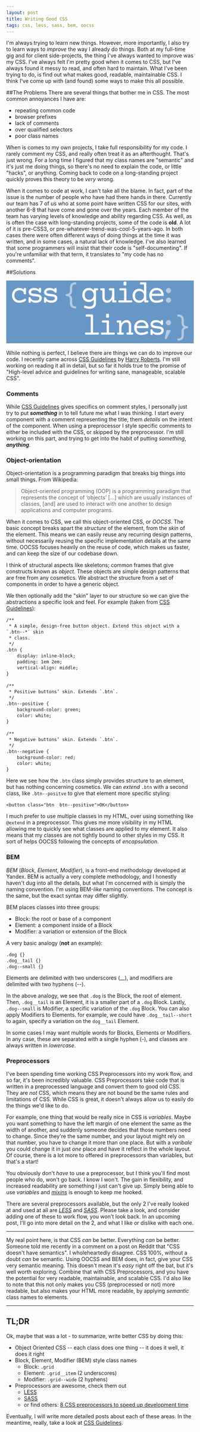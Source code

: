 ```yaml
---
layout: post
title: Writing Good CSS
tags: css, less, sass, bem, oocss
---
```


I'm always trying to learn new things. However, more importantly, I also try to learn ways to *improve* the way I already do things. Both at my full-time gig and for client side-projects, the thing I've always wanted to improve was my CSS. I've always felt I'm pretty good when it comes to CSS, but I've always found it messy to read, and often hard to maintain. What I've been trying to do, is find out what makes good, readable, maintainable CSS. I think I've come up with (and found) some ways to make this all possible.

##The Problems
There are several things that bother me in CSS. The most common annoyances I have are:

- repeating common code
- browser prefixes
- lack of comments
- over qualified selectors
- poor class names

When is comes to my own projects, I take full responsibility for my code. I rarely comment my CSS, and really often treat it as an afterthought. That's just wrong. For a long time I figured that my class names are "semantic" and it's just me doing things, so there's no need to explain the code, or little "hacks", or anything. Coming back to code on a long-standing project quickly proves this theory to be *very* wrong.

When it comes to code at work, I can't take all the blame. In fact, part of the issue is the number of people who have had there hands in there. Currently our team has 7 of us who at some point have written CSS for our sites, with another 6-8 that have come and gone over the years. Each member of the team has varying levels of knowledge and ability regarding CSS. As well, as is often the case with long-standing projects, some of the code is **old**. A lot of it is pre-CSS3, or pre-whatever-trend-was-cool-5-years-ago. In both cases there were often different ways of doing things at the time it was written, and in some cases, a natural lack of knowledge. I've also learned that some programmers will insist that their code is "self-documenting". If you're unfamiliar with that term, it translates to "my code has no comments".

##Solutions
<p class="text-center">
<img src="/content/images/blog/2014/Sep/css-guidelines.png" alt="CSS Guidelines" class="post__img"> 
</p>

While nothing is perfect, I believe there are things we can do to improve our code. I recently came across <a href="http://cssguidelin.es"  target="_blank">CSS Guidelines</a> by <a href="https://twitter.com/csswizardry" target="_blank">Harry Roberts</a>. I'm still working on reading it all in detail, but so far it holds true to the promise of "High-level advice and guidelines for writing sane, manageable, scalable CSS".

### Comments
While <a href="http://cssguidelin.es"  target="_blank">CSS Guidelines</a> gives specifics on comment styles, I personally just try to put ***something*** in to tell future me what I was thinking. I start every component with a comment representing the title, them *details* on the intent of the component. When using a preprocessor I style specific comments to either be included with the CSS, or skipped by the preprocessor. I'm still working on this part, and trying to get into the habit of putting *something*, ***anything***.

### Object-orientation
Object-orientation is a programming paradigm that breaks big things into small things. From Wikipedia:

>Object-oriented programming (OOP) is a programming paradigm that represents the concept of ‘objects’ […] which are usually instances of classes, [and] are used to interact with one another to design applications and computer programs.

When it comes to CSS, we call this object-oriented CSS, or *OOCSS*. The basic concept breaks apart the *structure* of the element, from the *skin* of the element. This means we can easily reuse any recurring design patterns, without necessarily reusing the specific implementation details at the same time. OOCSS focuses heavily on the reuse of code, which makes us faster, and can keep the size of our codebase down.

I think of structural aspects like skeletons; common frames that give constructs known as *object*. These objects are simple design patterns that are free from any cosmetics. We abstract the structure from a set of components in order to have a generic object.

We then optionally add the "skin" layer to our structure so we can give the abstractions a specific look and feel. For example (taken from <a href="http://cssguidelin.es"  target="_blank">CSS Guidelines</a>):

    /**
     * A simple, design-free button object. Extend this object with a `.btn--*` skin
     * class.
     */
    .btn {
        display: inline-block;
        padding: 1em 2em;
        vertical-align: middle;
    }

    /**
     * Positive buttons’ skin. Extends `.btn`.
     */
    .btn--positive {
        background-color: green;
        color: white;
    }

    /**
     * Negative buttons’ skin. Extends `.btn`.
     */
    .btn--negative {
        background-color: red;
        color: white;
    }

Here we see how the `.btn` class simply provides structure to an element, but has nothing concerning cosmetics. We can *extend* `.btn` with a second class, like `.btn--positve` to give that element more specific styling:

    <button class="btn  btn--positive">OK</button>

I much prefer to use multiple classes in my HTML, over using something like `@extend` in a preprocessor. This gives me more visibility in my HTML allowing me to quickly see what classes are applied to my element. It also means that my classes are not tightly bound to other styles in my CSS. It sort of helps OOCSS following the concepts of *encapsulation*.

### BEM
*BEM* (*Block, Element, Modifier*), is a front-end methodology developed at Yandex. BEM is actually a very complete methodology, and I honestly haven't dug into all the details, but what I'm concerned with is simply the naming convention. I'm using BEM-*like* naming conventions. The concept is the same, but the exact syntax may differ slightly.

BEM places classes into three groups:
- Block: the root or base of a component
- Element: a component inside of a Block
- Modifier: a variation or extension of the Block

A very basic analogy (**not** an example):

    .dog {}
    .dog__tail {}
    .dog--small {}

Elements are delimited with two underscores (__), and modifiers are delimited with two hyphens (--).

In the above analogy, we see that `.dog` is the Block, the root of element. Then, `.dog__tail` is an Element, it is a smaller part of a `.dog` Block. Lastly, `.dog--small` is Modifier, a specific variation of the `.dog` Block. You can also apply Modifiers to Elements. for example, we could have `.dog__tail--short` to again, specify a variation on the `dog__tail` Element.

In some cases I may want multiple words for Blocks, Elements or Modifiers. In any case, these are separated with a single hyphen (-), and classes are always written in *lowercase*.

### Preprocessors
I've been spending time working CSS Preprocessors into my work flow, and so far, it's been incredibly valuable. CSS Preprocessors take code that is written in a preprocessed language and convert them to good old CSS. They are *not* CSS, which means they are not bound be the same rules and limitations of CSS. While CSS is great, it doesn't always allow us to easily do the things we'd like to do.

For example, one thing that would be really nice in CSS is *variables*. Maybe you want something to have the left margin of one element the same as the width of another, and suddenly someone decides that those numbers need to change. Since they're the same number, and your layout might rely on that number, you have to change it more than one place. But with a *varibale* you could change it in just *one* place and have it reflect in the whole layout. Of course, there is a lot more to offered in preprocessors than variables, but that's a start!

You obviously don't *have* to use a preprocessor, but I think you'll find most people who do, won't go back. I know I won't. The gain in flexibility, and increased readability are something I just can't give up. Simply being able to use *variables* and *[mixins](/blog/2014/04/14/css-transitions/)* is enough to keep me hooked.

There are several preprocessors available, but the only 2 I've really looked at and used at all are *[LESS](http://lesscss.org)* and *[SASS](http://sass-lang.com/)*. Please take a look, and consider adding one of these to work flow, you won't look back. In an upcoming post, I'll go into more detail on the 2, and what I like or dislike with each one.

---

My real point here, is that CSS *can* be better. Everything *can* be better. Someone told me recently in a comment on a post on Reddit that "CSS doesn't have semantics". I wholeheartedly disagree. CSS 100%, without a doubt *can* be semantic. Using OOCSS and BEM does, in fact, give your CSS very semantic meaning. This doesn't mean it's *easy* right off the bat, but it's well worth exploring. Combine that with CSS Preprocessors, and you have the potential for very readable, maintainable, and scalable CSS. I'd also like to note that this not only makes you CSS (preprocessed or not) more readable, but also makes your HTML more readable, by applying *semantic* class names to elements.

---

## TL;DR
Ok, maybe that was a lot - to summarize, write better CSS by doing this:

- Object Oriented CSS
  -- each class does one thing
  -- it does it well, it does it right
- Block, Element, Modifier (BEM) style class names
  * Block: `.grid`
  * Element: `.grid__item` (2 underscores)
  * Modifier: `.grid--wide` (2 hyphens)
- Preprocessors are awesome, check them out
  * [LESS](http://lesscss.org)
  * [SASS](http://sass-lang.com/)
  * or find others: [8 CSS preprocessors to speed up development time](http://www.catswhocode.com/blog/8-css-preprocessors-to-speed-up-development-time)

Eventually, I will write more detailed posts about each of these areas. In the meantime, really, take a look at <a href="http://cssguidelin.es"  target="_blank">CSS Guidelines</a>.
